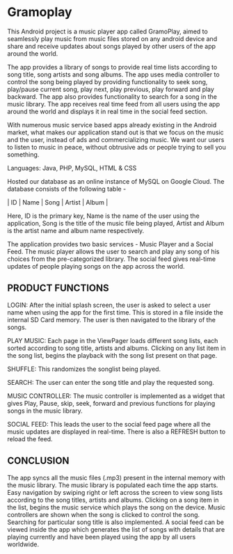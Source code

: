 # Gramoplay
This Android project is a music player app called GramoPlay, aimed to seamlessly play music from music files stored on any android device and share and receive updates about songs played by other users of the app around the world. 

The app provides a library of songs to provide real time lists according to song title, song artists and song albums. The app uses media controller to control the song being played by providing functionality to seek song, play/pause current song, play next, play previous, play forward and play backward. The app also provides functionality to search for a song in the music library. The app receives real time feed from all users using the app around the world and displays it in real time in the social feed section. 

With numerous music service based apps already existing in the Android market, what makes our application stand out is that we focus on the music and the user, instead of ads and commercializing music. We want our users to listen to music in peace, without obtrusive ads or people trying to sell you something.

Languages: Java, PHP, MySQL, HTML & CSS

Hosted our database as an online instance of MySQL on Google Cloud. The database consists of the following table - 


| ID | Name | Song | Artist | Album |


Here, ID is the primary key, Name is the name of the user using the application, Song is the title of the music file being played, Artist and Album is the artist name and album name respectively.


The application provides two basic services - Music Player and a Social Feed. The music player allows the user to search and play any song of his choices from the pre-categorized library. The social feed gives real-time updates of people playing songs on the app across the world. 
  
PRODUCT FUNCTIONS
-----------------

LOGIN: After the initial splash screen, the user is asked to select a user name when using the app for the first time. This is stored in a file inside the internal SD Card memory. The user is then navigated to the library of the songs.

PLAY MUSIC: Each page in the ViewPager loads different song lists, each sorted according to song title, artists and albums. Clicking on any list item in the song list, begins the playback with 
the song list present on that page. 

SHUFFLE: This randomizes the songlist being played.

SEARCH: The user can enter the song title and play the requested song.

MUSIC CONTROLLER: The music controller is implemented as a widget that gives Play, Pause, skip, seek, forward and  previous functions for playing songs in the music library.

SOCIAL FEED: This leads the user to the social feed page where all the music updates are displayed in real-time. There is also a REFRESH button to reload the feed.


CONCLUSION
----------
The app syncs all the music files (.mp3) present in the internal memory with the music library. The music library is populated each time the app starts. Easy navigation by swiping right or left across the screen to view song lists according to the song titles, artists and albums. Clicking on a song item in the list, begins the music service which plays the song on the device. Music controllers are shown when the song is clicked to control the song. Searching for particular song title is also implemented. A social feed can be viewed inside the app which generates the list of songs with details that are playing currently and have been played using the app by all users worldwide.
 

